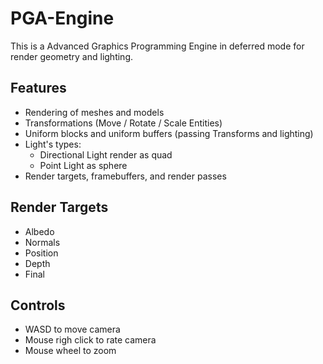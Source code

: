 # PGA-Engine

This is a Advanced Graphics Programming Engine in deferred mode for render geometry and lighting.

## Features

- Rendering of meshes and models
- Transformations (Move / Rotate / Scale Entities)
- Uniform blocks and uniform buffers (passing Transforms and lighting)
- Light's types:
    - Directional Light render as quad
    - Point Light as sphere
- Render targets, framebuffers, and render passes

## Render Targets

- Albedo
- Normals
- Position
- Depth
- Final

## Controls

- WASD to move camera
- Mouse righ click to rate camera
- Mouse wheel to zoom
